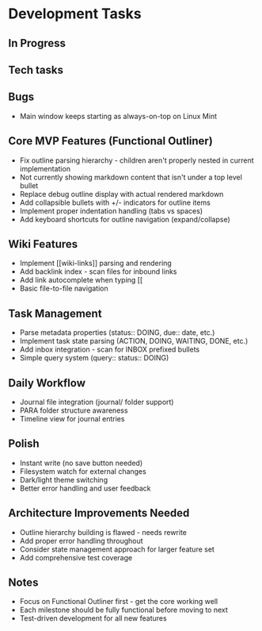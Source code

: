 # Development Tasks

## In Progress

## Tech tasks

## Bugs
- Main window keeps starting as always-on-top on Linux Mint

## Core MVP Features (Functional Outliner)
- Fix outline parsing hierarchy - children aren't properly nested in current implementation
- Not currently showing markdown content that isn't under a top level bullet
- Replace debug outline display with actual rendered markdown
- Add collapsible bullets with +/- indicators for outline items
- Implement proper indentation handling (tabs vs spaces)
- Add keyboard shortcuts for outline navigation (expand/collapse)

## Wiki Features  
- Implement [[wiki-links]] parsing and rendering
- Add backlink index - scan files for inbound links
- Add link autocomplete when typing [[
- Basic file-to-file navigation

## Task Management
- Parse metadata properties (status:: DOING, due:: date, etc.)
- Implement task state parsing (ACTION, DOING, WAITING, DONE, etc.)
- Add inbox integration - scan for INBOX prefixed bullets
- Simple query system (query:: status:: DOING)

## Daily Workflow
- Journal file integration (journal/ folder support)
- PARA folder structure awareness
- Timeline view for journal entries

## Polish
- Instant write (no save button needed)
- Filesystem watch for external changes
- Dark/light theme switching
- Better error handling and user feedback

## Architecture Improvements Needed
- Outline hierarchy building is flawed - needs rewrite
- Add proper error handling throughout
- Consider state management approach for larger feature set
- Add comprehensive test coverage

## Notes
- Focus on Functional Outliner first - get the core working well
- Each milestone should be fully functional before moving to next
- Test-driven development for all new features
